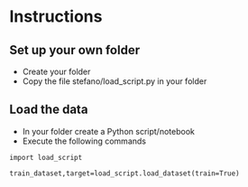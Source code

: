 # Instructions

## Set up your own folder
- Create your folder
- Copy the file stefano/load_script.py in your folder

## Load the data
- In your folder create a Python script/notebook
- Execute the following commands

``` 
import load_script

train_dataset,target=load_script.load_dataset(train=True)
```



